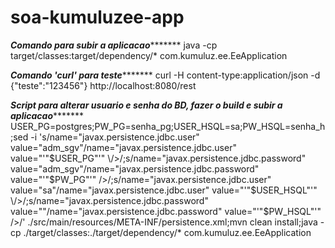 # soa-kumuluzee-app

*****************Comando para subir a aplicacao************************
java -cp target/classes:target/dependency/* com.kumuluz.ee.EeApplication

*****************Comando 'curl' para teste************************
curl -H content-type:application/json -d {\"teste\":\"123456\"} http://localhost:8080/rest

*****************Script para alterar usuario e senha do BD, fazer o build e subir a aplicacao************************
USER_PG=postgres;PW_PG=senha_pg;USER_HSQL=sa;PW_HSQL=senha_h;sed -i 's/name="javax.persistence.jdbc.user" value="adm_sgv"/name="javax.persistence.jdbc.user" value="'"$USER_PG"'" \/>/;s/name="javax.persistence.jdbc.password" value="adm_sgv"/name="javax.persistence.jdbc.password" value="'"$PW_PG"'" \/>/;s/name="javax.persistence.jdbc.user" value="sa"/name="javax.persistence.jdbc.user" value="'"$USER_HSQL"'" \/>/;s/name="javax.persistence.jdbc.password" value=""/name="javax.persistence.jdbc.password" value="'"$PW_HSQL"'" \/>/' ./src/main/resources/META-INF/persistence.xml;mvn clean install;java -cp ./target/classes:./target/dependency/* com.kumuluz.ee.EeApplication